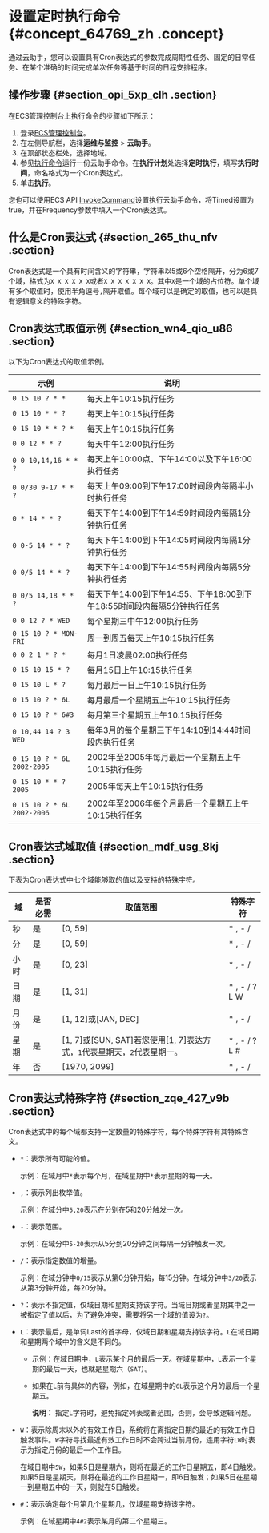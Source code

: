 # 设置定时执行命令 {#concept_64769_zh .concept}

通过云助手，您可以设置具有Cron表达式的参数完成周期性任务、固定的日常任务、在某个准确的时间完成单次任务等基于时间的日程安排程序。

## 操作步骤 {#section_opi_5xp_clh .section}

在ECS管理控制台上执行命令的步骤如下所示：

1.  登录[ECS管理控制台](https://ecs.console.aliyun.com)。
2.  在左侧导航栏，选择**运维与监控** \> **云助手**。
3.  在顶部状态栏处，选择地域。
4.  参见[执行命令](intl.zh-CN/运维与监控/云助手/使用云助手/执行命令.md#)运行一份云助手命令。在**执行计划**处选择**定时执行**，填写**执行时间**，命名格式为一个Cron表达式。
5.  单击**执行**。

您也可以使用ECS API [InvokeCommand](../intl.zh-CN/API参考/云助手/InvokeCommand.md#)设置执行云助手命令，将Timed设置为true，并在Frequency参数中填入一个Cron表达式。

## 什么是Cron表达式 {#section_265_thu_nfv .section}

Cron表达式是一个具有时间含义的字符串，字符串以5或6个空格隔开，分为6或7个域，格式为`X X X X X X`或者`X X X X X X X`。其中`X`是一个域的占位符。单个域有多个取值时，使用半角逗号`,`隔开取值。每个域可以是确定的取值，也可以是具有逻辑意义的特殊字符。

## Cron表达式取值示例 {#section_wn4_qio_u86 .section}

以下为Cron表达式的取值示例。

|示例|说明|
|--|--|
|`0 15 10 ? * *`|每天上午10:15执行任务|
|`0 15 10 * * ?`|每天上午10:15执行任务|
|`0 15 10 * * ? *`|每天上午10:15执行任务|
|`0 0 12 * * ?`|每天中午12:00执行任务|
|`0 0 10,14,16 * * ?`|每天上午10:00点、下午14:00以及下午16:00执行任务|
|`0 0/30 9-17 * * ?`|每天上午09:00到下午17:00时间段内每隔半小时执行任务|
|`0 * 14 * * ?`|每天下午14:00到下午14:59时间段内每隔1分钟执行任务|
|`0 0-5 14 * * ?`|每天下午14:00到下午14:05时间段内每隔1分钟执行任务|
|`0 0/5 14 * * ?`|每天下午14:00到下午14:55时间段内每隔5分钟执行任务|
|`0 0/5 14,18 * * ?`|每天下午14:00到下午14:55、下午18:00到下午18:55时间段内每隔5分钟执行任务|
|`0 0 12 ? * WED`|每个星期三中午12:00执行任务|
|`0 15 10 ? * MON-FRI`|周一到周五每天上午10:15执行任务|
|`0 0 2 1 * ? *`|每月1日凌晨02:00执行任务|
|`0 15 10 15 * ?`|每月15日上午10:15执行任务|
|`0 15 10 L * ?`|每月最后一日上午10:15执行任务|
|`0 15 10 ? * 6L`|每月最后一个星期五上午10:15执行任务|
|`0 15 10 ? * 6#3`|每月第三个星期五上午10:15执行任务|
|`0 10,44 14 ? 3 WED`|每年3月的每个星期三下午14:10到14:44时间段内执行任务|
|`0 15 10 ? * 6L 2002-2005`|2002年至2005年每月最后一个星期五上午10:15执行任务|
|`0 15 10 * * ? 2005`|2005年每天上午10:15执行任务|
|`0 15 10 ? * 6L 2002-2006`|2002年至2006年每个月最后一个星期五上午10:15执行任务|

## Cron表达式域取值 {#section_mdf_usg_8kj .section}

下表为Cron表达式中七个域能够取的值以及支持的特殊字符。

|域|是否必需|取值范围|特殊字符|
|--|----|----|----|
|秒|是|\[0, 59\]|\* , - /|
|分|是|\[0, 59\]|\* , - /|
|小时|是|\[0, 23\]|\* , - /|
|日期|是|\[1, 31\]|\* , - / ? L W|
|月份|是|\[1, 12\]或\[JAN, DEC\]|\* , - /|
|星期|是|\[1, 7\]或\[SUN, SAT\]若您使用\[1, 7\]表达方式，`1`代表星期天，`2`代表星期一。|\* , - / ? L \#|
|年|否|\[1970, 2099\]|\* , - /|

## Cron表达式特殊字符 {#section_zqe_427_v9b .section}

Cron表达式中的每个域都支持一定数量的特殊字符，每个特殊字符有其特殊含义。

-   `*`：表示所有可能的值。

    示例：在域月中`*`表示每个月，在域星期中`*`表示星期的每一天。

-   `,`：表示列出枚举值。

    示例：在域分中`5,20`表示在分别在5和20分触发一次。

-   `-`：表示范围。

    示例：在域分中`5-20`表示从5分到20分钟之间每隔一分钟触发一次。

-   `/`：表示指定数值的增量。

    示例：在域分钟中`0/15`表示从第0分钟开始，每15分钟。在域分钟中`3/20`表示从第3分钟开始，每20分钟。

-   `?`：表示不指定值，仅域日期和星期支持该字符。当域日期或者星期其中之一被指定了值以后，为了避免冲突，需要将另一个域的值设为`?`。
-   `L`：表示最后，是单词Last的首字母，仅域日期和星期支持该字符。`L`在域日期和星期两个域中的含义是不同的。
    -   示例：在域日期中，`L`表示某个月的最后一天。在域星期中，`L`表示一个星期的最后一天，也就是星期六（`SAT`）。
    -   如果在`L`前有具体的内容，例如，在域星期中的`6L`表示这个月的最后一个星期五。

        **说明：** 指定`L`字符时，避免指定列表或者范围，否则，会导致逻辑问题。

-   `W`：表示除周末以外的有效工作日，系统将在离指定日期的最近的有效工作日触发事件。`W`字符寻找最近有效工作日时不会跨过当前月份，连用字符`LW`时表示为指定月份的最后一个工作日。

    在域日期中`5W`，如果5日是星期六，则将在最近的工作日星期五，即4日触发。如果5日是星期天，则将在最近的工作日星期一，即6日触发；如果5日在星期一到星期五中的一天，则就在5日触发。

-   `#`：表示确定每个月第几个星期几，仅域星期支持该字符。

    示例：在域星期中`4#2`表示某月的第二个星期三。



